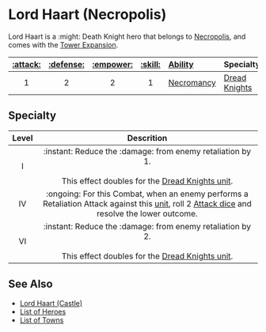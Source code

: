 # Lord Haart (Necropolis)

Lord Haart is a :might: Death Knight hero that belongs to [Necropolis](../towns/necropolis.md), and comes with the [Tower Expansion](../content.md).

| [:attack:](../statistics/attack.md) | [:defense:](../statistics/defense.md) | [:empower:](../statistics/power.md) | [:skill:](../statistics/knowledge.md) | [Ability](../abilities.md) | Specialty |
| :---: | :---: | :---: | :---: | :--- | :--- |
| 1 | 2 | 2 | 1 | [Necromancy](abilities/necromancy.md) | [Dread Knights](#specialty) |


## Specialty

| Level | Descrition |
| :---: | :---: |
| Ⅰ | :instant: Reduce the :damage: from enemy retaliation by 1.<br><br>This effect doubles for the [Dread Knights unit](../units/dread_knights.md). |
| Ⅳ | :ongoing: For this Combat, when an enemy performs a Retaliation Attack against this [unit](../units.md), roll 2 [Attack dice](../dice.md#attack-die) and resolve the lower outcome. |
| Ⅵ | :instant: Reduce the :damage: from enemy retaliation by 2.<br><br>This effect doubles for the [Dread Knights unit](../units/dread_knights.md). |


## See Also

- [Lord Haart (Castle)](lord_haart.md)
- [List of Heroes](../heroes.md)
- [List of Towns](../towns.md)